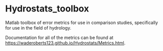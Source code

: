 # Hydrostats_toolbox
Matlab toolbox of error metrics for use in comparison studies, specifically for use in the field of hydrology.

Documentation for all of the metrics can be found at https://waderoberts123.github.io/Hydrostats/Metrics.html. 
